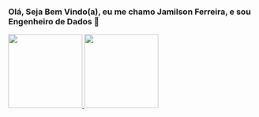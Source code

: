 ### Olá, Seja Bem Vindo(a), eu me chamo Jamilson Ferreira, e sou Engenheiro de Dados 🤝

<div display="flex">
  <a href="https://github.com/devjamilson">
  <img height="150em" src="https://github-readme-stats.vercel.app/api?username=devjamilson&show_icons=true&theme=dark&include_all_commits=true&count_private=true"/>
  <img height="150em" src="https://github-readme-stats.vercel.app/api/top-langs/?username=devjamilson&layout=compact&langs_count=7&theme=dark"/>
</div>

